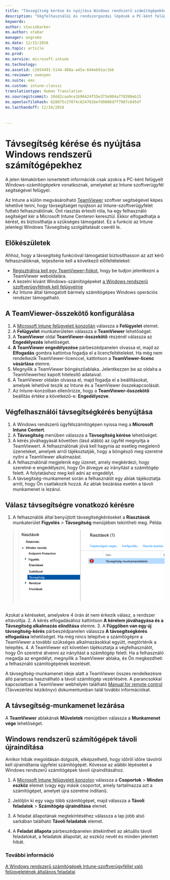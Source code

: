 ```yaml
---
title: "Távsegítség kérése és nyújtása Windows rendszerű számítógépekhez | Microsoft Docs"
description: "Végfelhasználói és rendszergazdai lépések a PC-ként felügyelt Windows rendszerű számítógépek távsegítségéhez és a számítógépek távolról indításához."
keywords: 
author: staciebarker
ms.author: stabar
manager: angrobe
ms.date: 12/15/2016
ms.topic: article
ms.prod: 
ms.service: microsoft-intune
ms.technology: 
ms.assetid: c2654491-5144-408a-a45a-644eb91ac1bb
ms.reviewer: owenyen
ms.suite: ems
ms.custom: intune-classic
translationtype: Human Translation
ms.sourcegitcommit: 10dd2caa9ce1b96424f55e373e904a778390eb15
ms.openlocfilehash: 628875c2f874c824761befd9886d7f7987c045df
ms.lasthandoff: 12/16/2016


---
```


# <a name="request-and-provide-remote-assistance-for-windows-pcs"></a>Távsegítség kérése és nyújtása Windows rendszerű számítógépekhez

A jelen témakörben ismertetett információk csak azokra a PC-ként felügyelt Windows-számítógépekre vonatkoznak, amelyeket az Intune szoftverügyfél segítségével felügyel.

Az Intune a külön megvásárolható [TeamViewer](https://www.teamviewer.com) szoftver segítségével képes lehetővé tenni, hogy távsegítséget nyújtson az Intune-szoftverügyfelet futtató felhasználóinak. Önt riasztás értesíti róla, ha egy felhasználó segítséget kér a Microsoft Intune Centeren keresztül. Ekkor elfogadhatja a kérést, és biztosíthatja a szükséges támogatást. Ez a funkció az Intune jelenlegi Windows Távsegítség szolgáltatását cseréli le.


## <a name="before-you-start"></a>Előkészületek

Ahhoz, hogy a távsegítség funkcióval támogatást biztosíthasson az azt kérő felhasználóknak, teljesítenie kell a következő előfeltételeket:

- [Regisztrálnia kell egy TeamViewer-fiókot](https://login.teamviewer.com/LogOn#register), hogy be tudjon jelentkezni a TeamViewer weboldalára.
- A kezelni kívánt Windows-számítógépeket [a Windows rendszerű szoftverügyfélnek kell felügyelnie](manage-windows-pcs-with-microsoft-intune.md)
- Az Intune által támogatott bármely számítógépes Windows operációs rendszer támogatható.

## <a name="configure-the-teamviewer-connector"></a>A TeamViewer-összekötő konfigurálása

1. A [Microsoft Intune felügyeleti konzolján](https://manage.microsoft.com) válassza a **Felügyelet** elemet.
2. A **Felügyelet** munkaterületen válassza a **TeamViewer** lehetőséget.
3. A **TeamViewer** oldal **TeamViewer-összekötő** részénél válassza az **Engedélyezés** lehetőséget.
4. **A TeamViewer engedélyezése** párbeszédpanelen olvassa el, majd az **Elfogadás** gombra kattintva fogadja el a licencfeltételeket. Ha még nem rendelkezik TeamViewer-licenccel, kattintson a **TeamViewer-licenc vásárlása** elemre.
5. Megnyílik a TeamViewer böngészőablaka. Jelentkezzen be az oldalra a TeamViewerhez kapott hitelesítő adataival.
6. A TeamViewer oldalán olvassa el, majd fogadja el a beállításokat, amelyek lehetővé teszik az Intune és a TeamViewer összekapcsolását.
7. Az Intune-konzolban ellenőrizze, hogy a **TeamViewer-összekötő** beállítás értéke a következő-e: **Engedélyezve**.


## <a name="open-a-remote-assistance-request-end-user"></a>Végfelhasználói távsegítségkérés benyújtása

1. A Windows rendszerű ügyfélszámítógépen nyissa meg a **Microsoft Intune Centert**.
2. A **Távsegítség** menüben válassza a **Távsegítség kérése** lehetőséget.
3. A kérés jóváhagyását követően (lásd alább) az ügyfél megnyitja a TeamViewert. A felhasználónak jóvá kell hagynia az esetleg megjelenő üzeneteket, amelyek arról tájékoztatják, hogy a böngésző meg szeretné nyitni a TeamViewer alkalmazást.
4. A felhasználónál megjelenik egy üzenet, amely megkérdezi, hogy szeretné-e engedélyezni, hogy Ön átvegye az irányítást a számítógép felett. A folytatáshoz meg kell adni az engedélyt.
5. A távsegítség-munkamenet során a felhasználót egy ablak tájékoztatja arról, hogy Ön csatlakozik hozzá. Az ablak bezárása esetén a távoli munkamenet is lezárul.

## <a name="respond-to-a-remote-assistance-request"></a>Válasz távsegítségre vonatkozó kérésre

1. A felhasználók által benyújtott távsegítségkéréseket a **Riasztások** munkaterület **Figyelés** > **Távsegítség** menüjében tekintheti meg. Példa:
> ![Távsegítségkérést bemutató képernyőkép](./media/team-viewer.png)

<br>Azokat a kéréseket, amelyekre 4 órán át nem érkezik válasz, a rendszer eltávolítja.
2. A kérés elfogadásához kattintson **A kérelem jóváhagyása és a Távsegítség alkalmazás elindítása** elemre.
3. A **Függőben van egy új távsegítség-kérés** párbeszédpanelen válassza **A távsegítségkérés elfogadása** lehetőséget. Ha még nincs telepítve a számítógépre a TeamViewer a további szükséges alkalmazásokkal együtt, megtörténik a telepítés.
4. A TeamViewer ezt követően tájékoztatja a végfelhasználót, hogy Ön szeretné átvenni az irányítást a számítógép felett. Ha a felhasználó megadja az engedélyt, megnyílik a TeamViewer ablaka, és Ön megkezdheti a felhasználó számítógépének kezelését.

A távsegítség-munkamenet ideje alatt a TeamViewer összes rendelkezésre álló parancsa használható a távoli számítógép vezérlésére. A parancsokkal kapcsolatban a TeamViewer webhelyén található [Manual for remote control](http://www.teamviewer.com/en/support/documents/) (Távvezérlési kézikönyv) dokumentumban talál további információkat.

## <a name="close-the-remote-assistance-session"></a>A távsegítség-munkamenet lezárása

A **TeamViewer** ablakának **Műveletek** menüjében válassza a **Munkamenet vége** lehetőséget.

## <a name="remotely-restart-a-windows-pc"></a>Windows rendszerű számítógépek távoli újraindítása
Amikor hibák megoldásán dolgozik, elképzelhető, hogy időről időre távolról kell újraindítania ügyfelei számítógépét. Kövesse az alábbi lépéseket a Windows rendszerű számítógépek távoli újraindításához.

1.  A [Microsoft Intune felügyeleti konzolon](https://manage.microsoft.com/) válassza a **Csoportok** &gt; **Minden eszköz** elemet (vagy egy másik csoportot, amely tartalmazza azt a számítógépet, amelyet újra szeretne indítani).

2.  Jelöljön ki egy vagy több számítógépet, majd válassza a **Távoli feladatok** &gt; **Számítógép újraindítása** elemet.

3.  A feladat állapotának megtekintéséhez válassza a lap jobb alsó sarkában található **Távoli feladatok** elemet.

4.  A **Feladat állapota** párbeszédpanelen áttekintheti az aktuális távoli feladatokat, a feladatok állapotát, az eszköz nevét és minden jelentett hibát.

### <a name="see-also"></a>További információ

[A Windows rendszerű számítógépek Intune-szoftverügyféllel való felügyeletének általános feladatai](common-windows-pc-management-tasks-with-the-microsoft-intune-computer-client.md)
